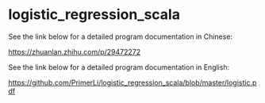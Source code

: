 # logistic_regression_scala

See the link below for a detailed program documentation in Chinese:

https://zhuanlan.zhihu.com/p/29472272

See the link below for a detailed program documentation in English:

https://github.com/PrimerLi/logistic_regression_scala/blob/master/logistic.pdf
